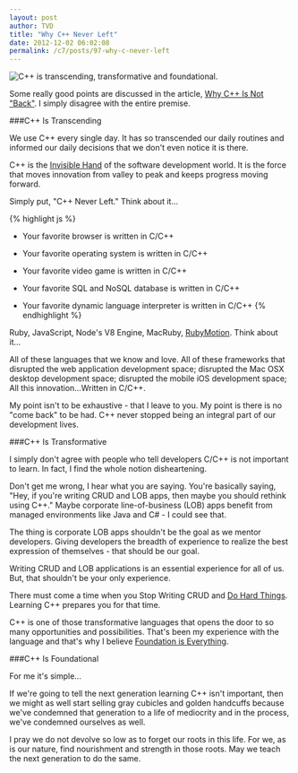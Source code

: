 ```yaml
---
layout: post
author: TVD
title: "Why C++ Never Left"
date: 2012-12-02 06:02:08
permalink: /c7/posts/97-why-c-never-left
---
```


<img src="https://techoctave.com/c7/static/c-never-left.png" alt="C++ is transcending, transformative and foundational."/>

Some really good points are discussed in the article, [Why C++ Is Not "Back"][1]. I simply disagree with the entire premise.

###C++ Is Transcending

We use C++ every single day. It has so transcended our daily routines and informed our daily decisions that we don't even notice it is there. 

C++ is the [Invisible Hand][2] of the software development world. It is the force that moves innovation from valley to peak and keeps progress moving forward.

Simply put, "C++ Never Left." Think about it...

{% highlight js %}
- Your favorite browser is written in C/C++

- Your favorite operating system is written in C/C++

- Your favorite video game is written in C/C++

- Your favorite SQL and NoSQL database is written in C/C++

- Your favorite dynamic language interpreter is written in C/C++
{% endhighlight %}

Ruby, JavaScript, Node's V8 Engine, MacRuby, [RubyMotion][3]. Think about it...

All of these languages that we know and love. All of these frameworks that disrupted the web application development space; disrupted the Mac OSX desktop development space; disrupted the mobile iOS development space; All this innovation...Written in C/C++.

My point isn't to be exhaustive - that I leave to you. My point is there is no "come back" to be had. C++ never stopped being an integral part of our development lives.

###C++ Is Transformative

I simply don't agree with people who tell developers C/C++ is not important to learn. In fact, I find the whole notion disheartening.

Don't get me wrong, I hear what you are saying. You're basically saying, "Hey, if you're writing CRUD and LOB apps, then maybe you should rethink using C++." Maybe corporate line-of-business (LOB) apps benefit from managed environments like Java and C# - I could see that.

The thing is corporate LOB apps shouldn't be the goal as we mentor developers. Giving developers the breadth of experience to realize the best expression of themselves - that should be our goal.

Writing CRUD and LOB applications is an essential experience for all of us. But, that shouldn't be your only experience.

There must come a time when you Stop Writing CRUD and [Do Hard Things][4]. Learning C++ prepares you for that time.

C++ is one of those transformative languages that opens the door to so many opportunities and possibilities. That's been my experience with the language and that's why I believe [Foundation is Everything][5].

###C++ Is Foundational

For me it's simple...

If we're going to tell the next generation learning C++ isn't important, then we might as well start selling gray cubicles and golden handcuffs because we've condemned that generation to a life of mediocrity and in the process, we've condemned ourselves as well.

I pray we do not devolve so low as to forget our roots in this life. For we, as is our nature, find nourishment and strength in those roots. May we teach the next generation to do the same.



  [1]: http://simpleprogrammer.com/2012/12/01/why-c-is-not-back/
  [2]: http://en.wikipedia.org/wiki/Invisible_hand
  [3]: http://www.rubymotion.com/
  [4]: http://sealedabstract.com/rants/do-hard-things/
  [5]: https://techoctave.com/posts/78-foundation-is-everything

